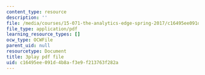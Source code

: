 ```yaml
---
content_type: resource
description: ''
file: /media/courses/15-071-the-analytics-edge-spring-2017/c16495ee091d4b8af3e9f213763f282a_MK3DduTjcrA.pdf
file_type: application/pdf
learning_resource_types: []
ocw_type: OCWFile
parent_uid: null
resourcetype: Document
title: 3play pdf file
uid: c16495ee-091d-4b8a-f3e9-f213763f282a
---
```

